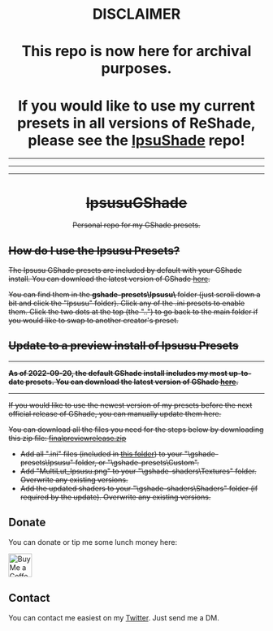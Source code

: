<h1 align="center">DISCLAIMER</h1>
<h1 align="center"> This repo is now here for archival purposes.</h1> 
<h1 align="center"> If you would like to use my current presets in all versions of ReShade, please see the <a href="https://github.com/ipsusu/IpsuShade">IpsuShade<a> repo!</h1>

<hr>

<hr>

<hr>
<strike>
<p align="center">
  <h1 align="center">IpsusuGShade</h1>
  <p align="center">Personal repo for my GShade presets.</p>
  <p align="center">
  </p>
</p>

## How do I use the Ipsusu Presets?

The Ipsusu GShade presets are included by default with your GShade install. You can download the latest version of GShade <a href="https://github.com/Mortalitas/GShade/releases">here</a>.

You can find them in the <b>gshade-presets\Ipsusu\ </b> folder (just scroll down a bit and click the "Ipsusu" folder). Click any of the .ini presets to enable them.
Click the two dots at the top (the "..") to go back to the main folder if you would like to swap to another creator's preset.


## Update to a preview install of Ipsusu Presets

<hr>

<b>As of 2022-09-20, the default GShade install includes my most up-to-date presets. You can download the latest version of GShade <a href="https://github.com/Mortalitas/GShade/releases">here</a>.</b>

<hr>
<strike>
If you would like to use the newest version of my presets before the next official release of GShade, you can manually update them here.

You can download all the files you need for the steps below by downloading this zip file: <a href="https://github.com/ipsusu/IpsusuGShade/blob/master/preview%20release/finalpreviewrelease.zip" target="_blank">finalpreviewrelease.zip</a>

 
- Add all ".ini" files (included in <a href="https://github.com/ipsusu/IpsusuGShade/tree/master/preview%20release">this folder</a>) to your "\gshade-presets\Ipsusu" folder, or "\gshade-presets\Custom\".
- Add "MultiLut_Ipsusu.png" to your "\gshade-shaders\Textures" folder. Overwrite any existing versions.
- Add the updated shaders to your "\gshade-shaders\Shaders" folder (if required by the update). Overwrite any existing versions.
</strike>
</strike>

## Donate

You can donate or tip me some lunch money here:

<a href='https://ko-fi.com/ipsusu' target='_blank'><img height='35' style='border:0px;height:46px;' src='https://az743702.vo.msecnd.net/cdn/kofi3.png?v=0' border='0' alt='Buy Me a Coffee at ko-fi.com'/></a>
  
## Contact

You can contact me easiest on my <a href='https://twitter.com/ipsusu'>Twitter</a>. Just send me a DM.

